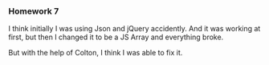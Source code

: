 ### Homework 7

I think initially I was using Json and jQuery accidently. And it was working
at first, but then I changed it to be a JS Array and everything broke.

But with the help of Colton, I think I was able to fix it. 
